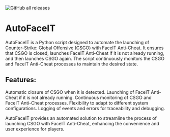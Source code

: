
![GitHub all releases](https://img.shields.io/github/downloads/McDoom51/AutoFaceIT/total?style=for-the-badge)

# AutoFaceIT
AutoFaceIT is a Python script designed to automate the launching of Counter-Strike: Global Offensive (CSGO) with FaceIT Anti-Cheat. It ensures that CSGO is closed, launches FaceIT Anti-Cheat if it is not already running, and then launches CSGO again. The script continuously monitors the CSGO and FaceIT Anti-Cheat processes to maintain the desired state.

## Features:
Automatic closure of CSGO when it is detected.
Launching of FaceIT Anti-Cheat if it is not already running.
Continuous monitoring of CSGO and FaceIT Anti-Cheat processes.
Flexibility to adapt to different system configurations.
Logging of events and errors for traceability and debugging.

AutoFaceIT provides an automated solution to streamline the process of launching CSGO with FaceIT Anti-Cheat, enhancing the convenience and user experience for players.
